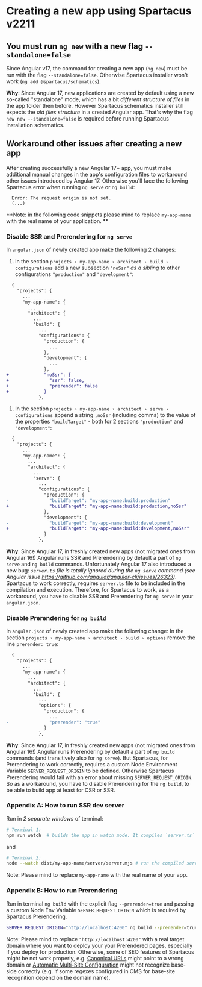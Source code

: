 # Creating a new app using Spartacus v2211

## You must run `ng new` with a new flag `--standalone=false`

Since Angular v17, the command for creating a new app (`ng new`) must be run with the flag `--standalone=false`. Otherwise Spartacus installer won't work (`ng add @spartacus/schematics`).

**Why**: Since Angular 17, new applications are created by default using a new so-called "standalone" mode, which has a bit *different structure of files* in the app folder then before. However Spartacus schematics installer still expects the *old files structure* in a created Angular app. That's why the flag  `new new --standalone=false` is required before running Spartacus installation schematics.

## Workaround other issues after creating a new app

After creating successfully a new Angular 17+ app, you must make additional manual changes in the app's configuration files to workaround other issues introduced by Angular 17. Otherwise you'll face the following Spartacus error when running `ng serve` or `ng build`:

```error
  Error: The request origin is not set. 
  (...)
```

**Note: in the following code snippets please mind to replace `my-app-name` with the real name of your application.
**

### Disable SSR and Prerendering for `ng serve`

In `angular.json` of newly created app make the following 2 changes:
1. in the section `projects › my-app-name › architect › build › configurations` add a new subsection `"noSsr"` _as a sibling_ to other configurations `"production"` and `"development"`:
```diff
  {
    "projects": {
      ...
      "my-app-name": {
        ...
        "architect": {
          ...
          "build": {
            ...
            "configurations": {
              "production": {
                ...
              },
              "development": {
                ...
              },
+             "noSsr": {
+               "ssr": false,
+               "prerender": false
+             }
            },
```

1. In the section `projects › my-app-name › architect › serve › configurations` append a string `,noSsr` (including comma) to the value of the properties `"buildTarget"` - both for 2 sections `"production"` and `"development"`:
```diff
  {
    "projects": {
      ...
      "my-app-name": {
        ...
        "architect": {
          ...
          "serve": {
            ...
            "configurations": {
              "production": {
-               "buildTarget": "my-app-name:build:production"
+               "buildTarget": "my-app-name:build:production,noSsr"
              },
              "development": {
-               "buildTarget": "my-app-name:build:development"
+               "buildTarget": "my-app-name:build:development,noSsr"
              }
            },
```

**Why**: Since Angular 17, in freshly created new apps (not migrated ones from Angular 16!) Angular runs SSR and Prerendering by default a part of `ng serve` and `ng build` commands. Unfortunately Angular 17 also introduced a new bug: *`server.ts` file is _totally ignored_ during the `ng serve` command (see Angular issue https://github.com/angular/angular-cli/issues/26323)*. Spartacus to work correctly, requires `server.ts` file to be included in the compilation and execution. Therefore, for Spartacus to work, as a workaround, you have to disable SSR and Prerendering for `ng serve` in your `angular.json`.

### Disable Prerendering for `ng build`
In `angular.json` of newly created app make the following change:
In the section `projects › my-app-name › architect › build › options` remove the line `prerender: true`:

```diff
  {
    "projects": {
      ...
      "my-app-name": {
        ...
        "architect": {
          ...
          "build": {
            ...
            "options": {
              "production": {
                ...
-               "prerender": "true"
              }
            },
```

**Why**: Since Angular 17, in freshly created new apps (not migrated ones from Angular 16!) Angular runs Prerendering by default a part of `ng build` commands (and transitively also for `ng serve`). But Spartacus, for Prerendering to work correctly, requires a custom Node Environment Variable `SERVER_REQUEST_ORIGIN` to be defined. Otherwise Spartacus Prerendering would fail with an error about missing `SERVER_REQUEST_ORIGIN`. So as a workaround, you have to disable Prerendering for the `ng build`, to be able to build app at least for CSR or SSR. 

### Appendix A: How to run SSR dev server

Run in _2 separate windows_ of terminal:
```bash
# Terminal 1:
npm run watch  # builds the app in watch mode. It compiles `server.ts` file as well and produces an output compiled file `dist/my-app-name/server/server.mjs`
```
and
```bash
# Terminal 2:
node --watch dist/my-app-name/server/server.mjs # run the compiled server.mjs in watch mode
```

Note: Please mind to replace `my-app-name` with the real name of your app.

### Appendix B: How to run Prerendering

Run in terminal `ng build` with the explicit flag `--prerender=true` and passing a custom Node Env Variable `SERVER_REQUEST_ORIGIN` which is required by Spartacus Prerendering.

```bash
SERVER_REQUEST_ORIGIN="http://localhost:4200" ng build --prerender=true
```
Note: Please mind to replace `"http://localhost:4200"` with a real target domain where you want to deploy your your Prerendered pages, especially if you deploy for production. Otherwise, some of SEO features of Spartacus might be not work properly, e.g. [Canonical URLs](https://help.sap.com/docs/SAP_COMMERCE_COMPOSABLE_STOREFRONT/eaef8c61b6d9477daf75bff9ac1b7eb4/e712f36722c543359ed699aed9873075.html#loio98befe9ef9ae4957a4ae34669c175fd5) might point to a wrong domain or [Automatic Multi-Site Configuration](https://help.sap.com/docs/SAP_COMMERCE_COMPOSABLE_STOREFRONT/eaef8c61b6d9477daf75bff9ac1b7eb4/9d2e339c2b094e4f99df1c2d7cc999a8.html) might not recognize base-side correctly (e.g. if some regexes configured in CMS for base-site recognition depend on the domain name).
